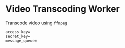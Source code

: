 # Video Transcoding Worker

Transcode video using `ffmpeg`

```
access_key=
secret_key=
message_queue=
```